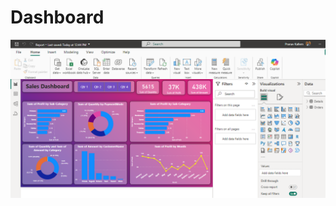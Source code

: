 # Dashboard
![Screenshot](https://github.com/pranavkallem/PowerBI_Stores_Dashboard/blob/main/Report_snap.PNG)




